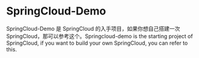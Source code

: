 # SpringCloud-Demo
SpringCloud-Demo 是 SpringCloud 的入手项目，如果你想自己搭建一次 SpringCloud，那可以参考这个。Springcloud-demo is the starting project of SpringCloud, if you want to build your own SpringCloud, you can refer to this.
